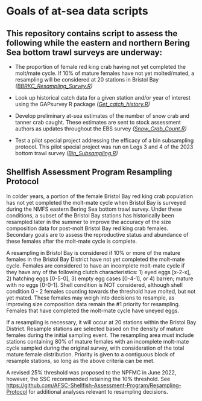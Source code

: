 # Goals of at-sea data scripts

## This repository contains script to assess the following while the eastern and northern Bering Sea bottom trawl surveys are underway: 
- The proportion of female red king crab having not yet completed the molt/mate cycle. If 10% of mature females have not yet molted/mated, a resampling will be considered at 20 stations in Bristol Bay _([BBRKC_Resampling_Survey.R](https://github.com/AFSC-Shellfish-Assessment-Program/At-sea-data-scripts/blob/main/Scripts/BBRKC_Resampling_Survey.r))_  

- Look up historical catch data for a given station and/or year of interest using the GAPsurvey R package _([Get_catch_history.R](https://github.com/AFSC-Shellfish-Assessment-Program/At-sea-data-scripts/blob/main/Scripts/Get_catch_history.R))_    

- Develop preliminary at-sea estimates of the number of snow crab and tanner crab caught. These estimates are sent to stock assessment authors as updates throughout the EBS survey _([Snow_Crab_Count.R](https://github.com/AFSC-Shellfish-Assessment-Program/At-sea-data-scripts/blob/main/Scripts/Snow_Crab_Count.R))_  
  
- Test a pilot special project addressing the efficacy of a bin subsampling protocol. This pilot special project was run on Legs 3 and 4 of the 2023 bottom trawl survey _([Bin_Subsampling.R](https://github.com/AFSC-Shellfish-Assessment-Program/At-sea-data-scripts/blob/main/Scripts/Bin_Subsampling.R))_  


## Shellfish Assessment Program Resampling Protocol
In colder years, a portion of the female Bristol Bay red king crab population has not yet completed the molt-mate cycle when Bristol Bay is surveyed during the NMFS eastern Bering Sea bottom trawl survey.  Under these conditions, a subset of the Bristol Bay stations has historically been resampled later in the summer to improve the accuracy of the size composition data for post-molt Bristol Bay red king crab females. Secondary goals are to assess the reproductive status and abundance of these females after the molt-mate cycle is complete. 

A resampling in Bristol Bay is considered if 10% or more of the mature females in the Bristol Bay District have not yet completed the molt-mate cycle.  Females are considered to have an incomplete molt-mate cycle if they have any of the following clutch characteristics: 1) eyed eggs [x-2-x], 2) hatching eggs [0-5-0], 3) empty egg cases [0-4-1], or 4) barren; mature with no eggs [0-0-1].  Shell condition is NOT considered, although shell condition 0 - 2 females counting towards the threshold have molted, but not yet mated. These females may weigh into decisions to resample, as improving size composition data remain the #1 priority for resampling. Females that have completed the molt-mate cycle have uneyed eggs. 

If a resampling is necessary, it will occur at 20 stations within the Bristol Bay District.  Resample stations are selected based on the density of mature females during the initial sampling event.  The resampling area must include stations containing 80% of mature females with an incomplete molt-mate cycle sampled during the original survey, with consideration of the total mature female distribution.  Priority is given to a contiguous block of resample stations, so long as the above criteria can be met.

A revised 25% threshold was proposed to the NPFMC in June 2022, however, the SSC recommended retaining the 10% threshold. See https://github.com/AFSC-Shellfish-Assessment-Program/Resampling-Protocol for additional analyses relevant to resampling decisions. 
